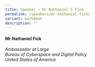 ```yaml
---
title: Speaker – Mr Nathaniel C Fick
permalink: /speakers/mr-nathaniel-fick/
variant: markdown
description: ""
---
```

#### **Mr Nathaniel Fick**

*Ambassador at Large <br> Bureau of Cyberspace and Digital Policy <br>United States of America*